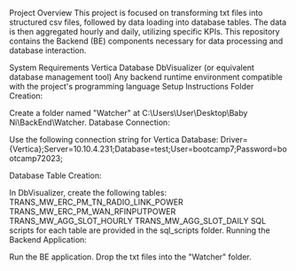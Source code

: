 Project Overview
This project is focused on transforming txt files into structured csv files, followed by data loading into database tables. The data is then aggregated hourly and daily, utilizing specific KPIs. This repository contains the Backend (BE) components necessary for data processing and database interaction.

System Requirements
Vertica Database
DbVisualizer (or equivalent database management tool)
Any backend runtime environment compatible with the project's programming language
Setup Instructions
Folder Creation:

Create a folder named "Watcher" at C:\Users\User\Desktop\Baby Ni\BackEnd\Watcher.
Database Connection:

Use the following connection string for Vertica Database:
Driver={Vertica};Server=10.10.4.231;Database=test;User=bootcamp7;Password=bootcamp72023;

Database Table Creation:

In DbVisualizer, create the following tables:
TRANS_MW_ERC_PM_TN_RADIO_LINK_POWER
TRANS_MW_ERC_PM_WAN_RFINPUTPOWER
TRANS_MW_AGG_SLOT_HOURLY
TRANS_MW_AGG_SLOT_DAILY
SQL scripts for each table are provided in the sql_scripts folder.
Running the Backend Application:

Run the BE application.
Drop the txt files into the "Watcher" folder.
